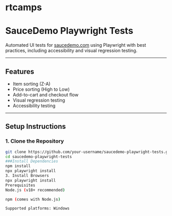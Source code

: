 # rtcamps
# SauceDemo Playwright Tests

Automated UI tests for [saucedemo.com](https://www.saucedemo.com/) using Playwright with best practices, including accessibility and visual regression testing.

---

## Features

- Item sorting (Z-A)
- Price sorting (High to Low)
- Add-to-cart and checkout flow
- Visual regression testing
- Accessibility testing

---

## Setup Instructions

### 1. Clone the Repository
```bash
git clone https://github.com/your-username/saucedemo-playwright-tests.git
cd saucedemo-playwright-tests
###Install Dependencies
npm install
npx playwright install
3. Install Browsers
npx playwright install
Prerequisites
Node.js (v18+ recommended)

npm (comes with Node.js)

Supported platforms: Windows

